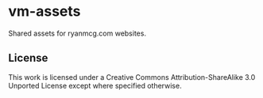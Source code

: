 # vm-assets

Shared assets for ryanmcg.com websites.

## License

This work is licensed under a Creative Commons Attribution-ShareAlike 3.0
Unported License except where specified otherwise.
